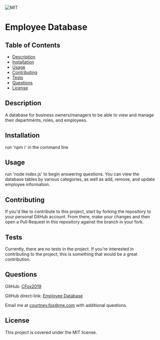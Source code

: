 ![MIT](https://img.shields.io/badge/license-MIT-brightgreen)

# Employee Database

## Table of Contents

* [Description](#description)
* [Installation](#installation)
* [Usage](#usage)
* [Contributing](#contributing)
* [Tests](#tests)
* [Questions](#questions)
* [License](#license)

## Description
A database for business owners/managers to be able to view and manage their departments, roles, and employees.

## Installation
run 'npm i' in the command line

## Usage
run 'node index.js' to begin answering questions. You can view the database tables by various categories, as well as add, remove, and update employee information.

## Contributing
If you'd like to contribute to this project, start by forking the repository to your personal GitHub account. From there, make your changes and then open a Pull Request in this repository against the branch in your fork.

## Tests
Currently, there are no tests in the project. If you're interested in contributing to the project, this is something that would be a great contribution.

## Questions
GitHub: [CFox2019](https://github.com/CFox2019)

GitHub direct-link: [Employee Database](https://github.com/CFox2019/Employee-Database)

Email me at [courtney.fox@me.com](courtney.fox@me.com) with additional questions.

## License
This project is covered under the MIT license.